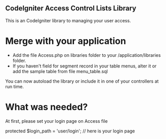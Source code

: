 ## CodeIgniter Access Control Lists Library
This is an CodeIgniter library to managing your user access.

# Merge with your application
* Add the file Access.php on libraries folder to your /application/libraries folder.
* If you haven't field for segment record in your table menus, alter it or add the sample table from file menu_table.sql 

You can now autoload the library or include it in one of your controllers at run time.

# What was needed?
At first, please set your login page on Access file 

protected $login_path = 'user/login'; // here is your login page

